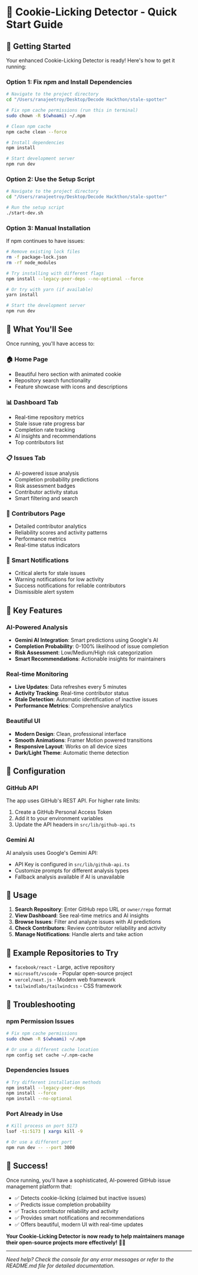 # 🍪 Cookie-Licking Detector - Quick Start Guide

## 🚀 Getting Started

Your enhanced Cookie-Licking Detector is ready! Here's how to get it running:

### Option 1: Fix npm and Install Dependencies

```bash
# Navigate to the project directory
cd "/Users/ranajeetroy/Desktop/Decode Hackthon/stale-spotter"

# Fix npm cache permissions (run this in terminal)
sudo chown -R $(whoami) ~/.npm

# Clean npm cache
npm cache clean --force

# Install dependencies
npm install

# Start development server
npm run dev
```

### Option 2: Use the Setup Script

```bash
# Navigate to the project directory
cd "/Users/ranajeetroy/Desktop/Decode Hackthon/stale-spotter"

# Run the setup script
./start-dev.sh
```

### Option 3: Manual Installation

If npm continues to have issues:

```bash
# Remove existing lock files
rm -f package-lock.json
rm -rf node_modules

# Try installing with different flags
npm install --legacy-peer-deps --no-optional --force

# Or try with yarn (if available)
yarn install

# Start the development server
npm run dev
```

## 🎯 What You'll See

Once running, you'll have access to:

### 🏠 **Home Page**
- Beautiful hero section with animated cookie
- Repository search functionality
- Feature showcase with icons and descriptions

### 📊 **Dashboard Tab**
- Real-time repository metrics
- Stale issue rate progress bar
- Completion rate tracking
- AI insights and recommendations
- Top contributors list

### 📋 **Issues Tab**
- AI-powered issue analysis
- Completion probability predictions
- Risk assessment badges
- Contributor activity status
- Smart filtering and search

### 👥 **Contributors Page**
- Detailed contributor analytics
- Reliability scores and activity patterns
- Performance metrics
- Real-time status indicators

### 🔔 **Smart Notifications**
- Critical alerts for stale issues
- Warning notifications for low activity
- Success notifications for reliable contributors
- Dismissible alert system

## 🎨 **Key Features**

### **AI-Powered Analysis**
- **Gemini AI Integration**: Smart predictions using Google's AI
- **Completion Probability**: 0-100% likelihood of issue completion
- **Risk Assessment**: Low/Medium/High risk categorization
- **Smart Recommendations**: Actionable insights for maintainers

### **Real-time Monitoring**
- **Live Updates**: Data refreshes every 5 minutes
- **Activity Tracking**: Real-time contributor status
- **Stale Detection**: Automatic identification of inactive issues
- **Performance Metrics**: Comprehensive analytics

### **Beautiful UI**
- **Modern Design**: Clean, professional interface
- **Smooth Animations**: Framer Motion powered transitions
- **Responsive Layout**: Works on all device sizes
- **Dark/Light Theme**: Automatic theme detection

## 🔧 **Configuration**

### **GitHub API**
The app uses GitHub's REST API. For higher rate limits:
1. Create a GitHub Personal Access Token
2. Add it to your environment variables
3. Update the API headers in `src/lib/github-api.ts`

### **Gemini AI**
AI analysis uses Google's Gemini API:
- API Key is configured in `src/lib/github-api.ts`
- Customize prompts for different analysis types
- Fallback analysis available if AI is unavailable

## 📱 **Usage**

1. **Search Repository**: Enter GitHub repo URL or `owner/repo` format
2. **View Dashboard**: See real-time metrics and AI insights
3. **Browse Issues**: Filter and analyze issues with AI predictions
4. **Check Contributors**: Review contributor reliability and activity
5. **Manage Notifications**: Handle alerts and take action

## 🎯 **Example Repositories to Try**

- `facebook/react` - Large, active repository
- `microsoft/vscode` - Popular open-source project
- `vercel/next.js` - Modern web framework
- `tailwindlabs/tailwindcss` - CSS framework

## 🚨 **Troubleshooting**

### **npm Permission Issues**
```bash
# Fix npm cache permissions
sudo chown -R $(whoami) ~/.npm

# Or use a different cache location
npm config set cache ~/.npm-cache
```

### **Dependencies Issues**
```bash
# Try different installation methods
npm install --legacy-peer-deps
npm install --force
npm install --no-optional
```

### **Port Already in Use**
```bash
# Kill process on port 5173
lsof -ti:5173 | xargs kill -9

# Or use a different port
npm run dev -- --port 3000
```

## 🎉 **Success!**

Once running, you'll have a sophisticated, AI-powered GitHub issue management platform that:

- ✅ Detects cookie-licking (claimed but inactive issues)
- ✅ Predicts issue completion probability
- ✅ Tracks contributor reliability and activity
- ✅ Provides smart notifications and recommendations
- ✅ Offers beautiful, modern UI with real-time updates

**Your Cookie-Licking Detector is now ready to help maintainers manage their open-source projects more effectively!** 🍪✨

---

*Need help? Check the console for any error messages or refer to the README.md file for detailed documentation.*
